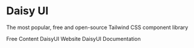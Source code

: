 # Daisy UI
The most popular, free and open-source Tailwind CSS component library

<ResourceGroupTitle>Free Content</ResourceGroupTitle>
<BadgeLink colorScheme='blue' badgeText='Official Website' href='https://daisyui.com/'>DaisyUI Website</BadgeLink>
<BadgeLink colorScheme='blue' badgeText='Official Docs' href='https://daisyui.com/docs/install/'>DaisyUI Documentation</BadgeLink>